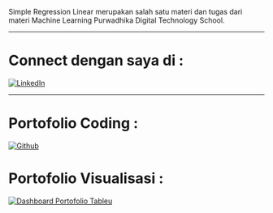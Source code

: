 Simple Regression Linear merupakan salah satu materi dan tugas dari materi Machine Learning Purwadhika Digital Technology School.

<hr>

# Connect dengan saya di :
[![LinkedIn](https://github.com/mhdalfarisy/Capstone-Project-Modul-1---Program-Stock-Barang-Gudang-/blob/main/image/Linkedin.jpg)](hhttps://www.linkedin.com/in/m-alfarisy97/)

<hr>

# Portofolio Coding :
[![Github](https://github.com/mhdalfarisy/Capstone-Project-Modul-1---Program-Stock-Barang-Gudang-/blob/main/image/github-logo-tile.png)](https://github.com/mhdalfarisy)


# Portofolio Visualisasi :
[![Dashboard Portofolio Tableu](https://github.com/mhdalfarisy/Capstone-Project-Modul-1---Program-Stock-Barang-Gudang-/blob/main/image/Tableau-Server-1.jpg)](https://public.tableau.com/app/profile/muhammad.al.farisy6147)
